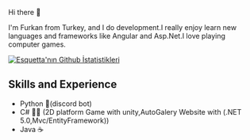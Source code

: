 Hi there  👋


I'm Furkan from Turkey, and I do  development.I really enjoy learn new languages and  frameworks like Angular and
Asp.Net.I love playing computer games.

[![Esquetta'nın Github İstatistikleri](https://github-readme-stats.vercel.app/api?username=Esquetta)](https://github.com/anuraghazra/github-readme-stats)

## Skills and Experience

* Python 🐍(discord bot)
* C# 👨‍💻 (2D platform Game with unity,AutoGalery Website with (.NET 5.0,Mvc/EntityFramework))
* Java ☕

